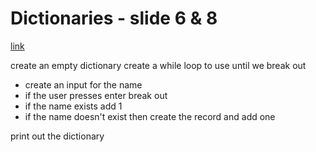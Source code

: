 # Dictionaries - slide 6 & 8
[link](../../resources/ICTPRG302-Dictionaries.pptx)  


create an empty dictionary
create a while loop to use until we break out
* create an input for the name
* if the user presses enter break out
* if the name exists add 1
* if the name doesn't exist then create the record and add one

print out the dictionary